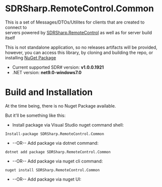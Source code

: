 # SDRSharp.RemoteControl.Common

This is a set of Messages/DTOs/Utilites for clients that are created to connect to \
servers powered by [SDRSharp.RemoteControl](https://github.com/ZecosMAX/SDRSharp.RemoteControl) as well as for server build itself

This is not standalone application, so no releases artifacts will be provided,\
however, you can access this library, by cloning and building the repo, or installing [NuGet Package](https://www.nuget.org/packages/SDRSharp.RemoteControl.Common/1.0.0)

- Current supported SDR# version: **v1.0.0.1921**
- .NET version: **net9.0-windows7.0**

# Build and Installation
At the time being, there is no Nuget Package available.

But it'll be something like this:

* Install package via Visual Studio nuget command shell:
```
Install-package SDRSharp.RemoteControl.Common
```
* --OR-- Add package via dotnet command:
```
dotnet add package SDRSharp.RemoteControl.Common
```
* --OR-- Add package via nuget cli command:
```
nuget install SDRSharp.RemoteControl.Common
```
* --OR-- Add package via nuget UI:

